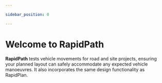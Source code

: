 ```yaml
---

sidebar_position: 0

---
```

# Welcome to RapidPath

**RapidPath** tests vehicle movements for road and site projects, ensuring your planned layout can safely accommodate any expected vehicle manoeuvres. It also incorporates the same design functionality as RapidPlan.
